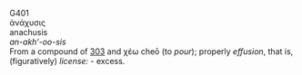 <body>
  <p>G401<br>  ἀνάχυσις  <br> anachusis  <br><i>an-akh‘-oo-sis </i><br>From a compound of <a href="g0303.htm">303</a> and   χέω    cheō   (to <i>pour</i>); properly <i>effusion</i>, that is, (figuratively) <i>license:</i> - excess.<br></p>
 </body>